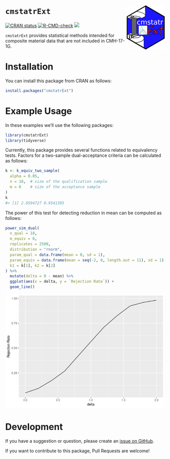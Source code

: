 
<!-- README.md is generated from README.Rmd. Please edit that file -->

# `cmstatrExt` <img src="man/figures/logo.png" align="right" alt="" width="120" />

<!-- badges: start -->

[![CRAN
status](https://www.r-pkg.org/badges/version/cmstatrExt)](https://CRAN.R-project.org/package=cmstatrExt)
[![R-CMD-check](https://github.com/cmstatr/cmstatrExt/actions/workflows/R-CMD-check.yaml/badge.svg)](https://github.com/cmstatr/cmstatrExt/actions/workflows/R-CMD-check.yaml)
[![](https://cranlogs.r-pkg.org/badges/cmstatrExt)](https://cran.r-project.org/package=cmstatrExt)
<!-- badges: end -->

`cmstatrExt` provides statistical methods intended for composite
material data that are not included in CMH-17-1G.

# Installation

You can install this package from CRAN as follows:

``` r
install.packages("cmstatrExt")
```

# Example Usage

In these examples we’ll use the following packages:

``` r
library(cmstatrExt)
library(tidyverse)
```

Currently, this package provides several functions related to
equivalency tests. Factors for a two-sample dual-acceptance criteria can
be calculated as follows:

``` r
k <- k_equiv_two_sample(
  alpha = 0.05,
  n = 18,  # size of the qualification sample
  m = 6    # size of the acceptance sample
)
k
#> [1] 2.9594727 0.9541395
```

The power of this test for detecting reduction in mean can be computed
as follows:

``` r
power_sim_dual(
  n_qual = 18,
  m_equiv = 6,
  replicates = 2500,
  distribution = "rnorm",
  param_qual = data.frame(mean = 0, sd = 1),
  param_equiv = data.frame(mean = seq(-2, 0, length.out = 11), sd = 1),
  k1 = k[1], k2 = k[2]
) %>% 
  mutate(delta = 0 - mean) %>% 
  ggplot(aes(x = delta, y = `Rejection Rate`)) +
  geom_line()
```

![](man/figures/power_sim_dual_example-1.png)<!-- -->

# Development

If you have a suggestion or question, please create an [issue on
GitHub](https://github.com/cmstatr/cmstatrExt/issues).

If you want to contribute to this package, Pull Requests are welcome!
